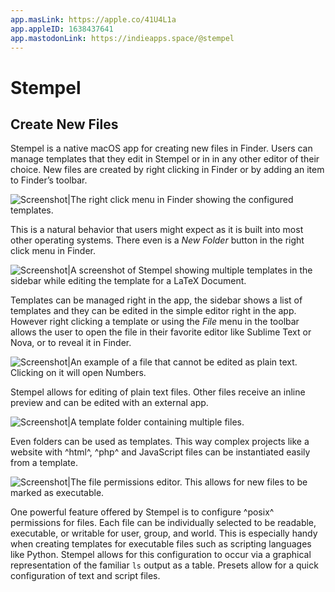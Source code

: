 ```yaml
---
app.masLink: https://apple.co/41U4L1a
app.appleID: 1638437641
app.mastodonLink: https://indieapps.space/@stempel
---
```


# Stempel
## Create New Files

Stempel is a native macOS app for creating new files in Finder.
Users can manage templates that they edit in Stempel or in in any other editor of their choice.
New files are created by right clicking in Finder or by adding an item to Finder’s toolbar.

![Screenshot|The right click menu in Finder showing the configured templates.](/apps/Stempel/right-click.png)

This is a natural behavior that users might expect as it is built into most other operating systems.
There even is a *New Folder* button in the right click menu in Finder.

![Screenshot|A screenshot of Stempel showing multiple templates in the sidebar while editing the template for a LaTeX Document.](/apps/Stempel/main.png)

Templates can be managed right in the app, the sidebar shows a list of templates and they can be edited in the simple editor right in the app.
However right clicking a template or using the *File* menu in the toolbar allows the user to open the file in their favorite editor like Sublime Text or Nova, or to reveal it in Finder.

![Screenshot|An example of a file that cannot be edited as plain text. Clicking on it will open Numbers.](/apps/Stempel/complex.png)

Stempel allows for editing of plain text files.
Other files receive an inline preview and can be edited with an external app.

![Screenshot|A template folder containing multiple files.](/apps/Stempel/folders.png)

Even folders can be used as templates.
This way complex projects like a website with ^html^, ^php^ and JavaScript files can be instantiated easily from a template.

![Screenshot|The file permissions editor. This allows for new files to be marked as executable.](/apps/Stempel/permissions.png)

One powerful feature offered by Stempel is to configure ^posix^ permissions for files.
Each file can be individually selected to be readable, executable, or writable for user, group, and world.
This is especially handy when creating templates for executable files such as scripting languages like Python.
Stempel allows for this configuration to occur via a graphical representation of the familiar `ls` output as a table.
Presets allow for a quick configuration of text and script files.
